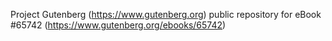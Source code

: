 Project Gutenberg (https://www.gutenberg.org) public repository for
eBook #65742 (https://www.gutenberg.org/ebooks/65742)
